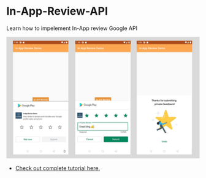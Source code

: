 # In-App-Review-API

Learn how to impelement In-App review Google API

<p>
<img src="demo.png" width="700">
</p>

- [Check out complete tutorial here.](https://www.warmodroid.xyz/tutorial/android/integrate-in-app-review-api-in-android)

